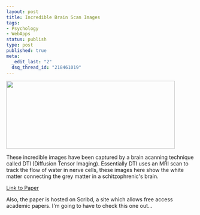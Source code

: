 ```yaml
--- 
layout: post
title: Incredible Brain Scan Images
tags: 
- Psychology
- WebApps
status: publish
type: post
published: true
meta: 
  _edit_last: "2"
  dsq_thread_id: "218461019"
---
```

<p class="alignc"><a href="http://www.craig-russell.co.uk/wp-content/uploads/2008/10/dtiscan.jpg"><img class="aligncenter size-medium wp-image-105" title="dtiscan" src="http://www.craig-russell.co.uk/wp-content/uploads/2008/10/dtiscan-300x124.jpg" alt="" width="450" height="182" /></a></p>

These incredible images have been captured by a brain acanning technique called DTI (Diffusion Tensor Imaging). Essentially DTI uses an MRI scan to track the flow of water in nerve cells, these images here show the white matter connecting the grey matter in a schitzophrenic's brain.

<a href="http://www.scribd.com/doc/6455061/A-review-of-diffusion-tensor-imaging-studies-in-schizophrenia">Link to Paper</a>

Also, the paper is hosted on Scribd, a site which allows free access academic papers. I'm going to have to check this one out...
